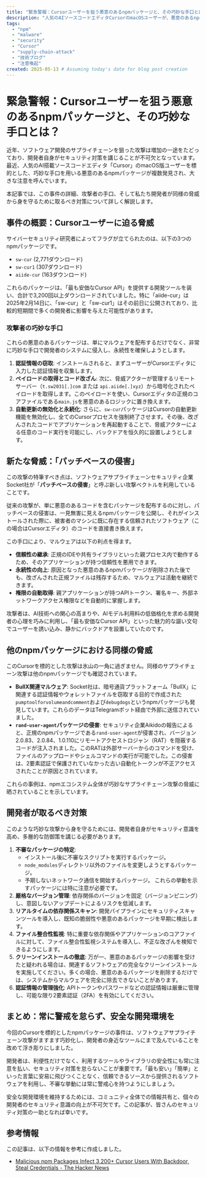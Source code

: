 ```yaml
---
title: "緊急警報：Cursorユーザーを狙う悪意のあるnpmパッケージと、その巧妙な手口とは？"
description: "人気のAIソースコードエディタCursorのmacOSユーザーが、悪意のあるnpmパッケージの標的となりました。認証情報の窃取、バックドア設置の手口と、開発者が今すぐ取るべき対策を徹底解説します。"
tags:
  - "npm"
  - "malware"
  - "security"
  - "Cursor"
  - "supply-chain-attack"
  - "技術ブログ"
  - "注意喚起"
created: 2025-05-13 # Assuming today's date for blog post creation
---
```


# 緊急警報：Cursorユーザーを狙う悪意のあるnpmパッケージと、その巧妙な手口とは？

近年、ソフトウェア開発のサプライチェーンを狙った攻撃は増加の一途をたどっており、開発者自身がセキュリティ対策を講じることが不可欠となっています。最近、人気のAI搭載ソースコードエディタ「Cursor」のmacOS版ユーザーを標的とした、巧妙な手口を用いる悪意のあるnpmパッケージが複数発見され、大きな注意を呼んでいます。

本記事では、この事件の詳細、攻撃者の手口、そして私たち開発者が同様の脅威から身を守るために取るべき対策について詳しく解説します。

## 事件の概要：Cursorユーザーに迫る脅威

サイバーセキュリティ研究者によってフラグが立てられたのは、以下の3つのnpmパッケージです。

* `sw-cur` (2,771ダウンロード)
* `sw-cur1` (307ダウンロード)
* `aiide-cur` (163ダウンロード)

これらのパッケージは、「最も安価なCursor API」を提供する開発ツールを装い、合計で3,200回以上ダウンロードされていました。特に「aiide-cur」は2025年2月14日に、「sw-cur」と「sw-cur1」はその前日に公開されており、比較的短期間で多くの開発者に影響を与えた可能性があります。

### 攻撃者の巧妙な手口

これらの悪意のあるパッケージは、単にマルウェアを配布するだけでなく、非常に巧妙な手口で開発者のシステムに侵入し、永続性を確保しようとします。

1. **認証情報の窃取**: インストールされると、まずユーザーがCursorエディタに入力した認証情報を収集します。
2. **ペイロードの取得とコード改ざん**: 次に、脅威アクターが管理するリモートサーバー（`t.sw2031[.]com` または `api.aiide[.]xyz`）から暗号化されたペイロードを取得します。このペイロードを使い、Cursorエディタの正規のコアファイルである`main.js`を悪意のあるロジックに置き換えます。
3. **自動更新の無効化と永続化**: さらに、`sw-cur`パッケージはCursorの自動更新機能を無効化し、全てのCursorプロセスを強制終了させます。その後、改ざんされたコードでアプリケーションを再起動することで、脅威アクターによる任意のコード実行を可能にし、バックドアを恒久的に設置しようとします。

## 新たな脅威：「パッチベースの侵害」

この攻撃の特筆すべき点は、ソフトウェアサプライチェーンセキュリティ企業Socket社が「**パッチベースの侵害**」と呼ぶ新しい攻撃ベクトルを利用していることです。

従来の攻撃が、単に悪意のあるコードを含むパッケージを配布するのに対し、パッチベースの侵害は、一見無害に見えるnpmパッケージを公開し、それがインストールされた際に、被害者のマシンに既に存在する信頼されたソフトウェア（この場合はCursorエディタ）のコードを直接書き換えます。

この手口により、マルウェアは以下の利点を得ます。

* **信頼性の継承**: 正規のIDEや共有ライブラリといった親プロセス内で動作するため、そのアプリケーションが持つ信頼性を悪用できます。
* **永続性の向上**: 原因となった悪意のあるnpmパッケージが削除された後でも、改ざんされた正規ファイルは残存するため、マルウェアは活動を継続できます。
* **権限の自動取得**: 親アプリケーションが持つAPIトークン、署名キー、外部ネットワークアクセス権限などを自動的に掌握します。

攻撃者は、AI技術への関心の高まりや、AIモデル利用料の低価格化を求める開発者の心理を巧みに利用し、「最も安価なCursor API」といった魅力的な謳い文句でユーザーを誘い込み、静かにバックドアを設置していたのです。

## 他のnpmパッケージにおける同様の脅威

このCursorを標的とした攻撃は氷山の一角に過ぎません。同様のサプライチェーン攻撃は他のnpmパッケージでも確認されています。

* **BullX関連マルウェア**: Socket社は、暗号通貨プラットフォーム「BullX」に関連する認証情報やウォレットファイルを窃取する目的で作成された`pumptoolforvolumeandcomment`および`debugdogs`というnpmパッケージも発見しています。これらのデータはTelegramボット経由で外部に送信されていました。
* **`rand-user-agent`パッケージの侵害**: セキュリティ企業Aikidoの報告によると、正規のnpmパッケージである`rand-user-agent`が侵害され、バージョン2.0.83、2.0.84、1.0.110にリモートアクセストロジャン（RAT）を隠蔽するコードが注入されました。このRATは外部サーバーからのコマンドを受け、ファイルのアップロードやシェルコマンドの実行が可能でした。この侵害は、2要素認証で保護されていなかった古い自動化トークンが不正アクセスされたことが原因とされています。

これらの事例は、npmエコシステム全体が巧妙なサプライチェーン攻撃の脅威に晒されていることを示しています。

## 開発者が取るべき対策

このような巧妙な攻撃から身を守るためには、開発者自身がセキュリティ意識を高め、多層的な防御策を講じる必要があります。

1. **不審なパッケージの特定**:
    * インストール後に不審なスクリプトを実行するパッケージ。
    * `node_modules`ディレクトリ以外のファイルを変更しようとするパッケージ。
    * 予期しないネットワーク通信を開始するパッケージ。
    これらの挙動を示すパッケージには特に注意が必要です。
2. **厳格なバージョン管理**: 依存関係のバージョンを固定（バージョンピニング）し、意図しないアップデートによるリスクを低減します。
3. **リアルタイムの依存関係スキャン**: 開発パイプラインにセキュリティスキャンツールを導入し、既知の脆弱性や悪意のあるパッケージを早期に検出します。
4. **ファイル整合性監視**: 特に重要な依存関係やアプリケーションのコアファイルに対して、ファイル整合性監視システムを導入し、不正な改ざんを検知できるようにします。
5. **クリーンインストールの徹底**: 万が一、悪意のあるパッケージの影響を受けたと疑われる場合は、関連するソフトウェアの完全なクリーンインストールを実施してください。多くの場合、悪意のあるパッケージを削除するだけでは、システムからマルウェアを完全に除去できないことがあります。
6. **認証情報の管理強化**: APIトークンやパスワードなどの認証情報は厳重に管理し、可能な限り2要素認証（2FA）を有効にしてください。

## まとめ：常に警戒を怠らず、安全な開発環境を

今回のCursorを標的としたnpmパッケージの事件は、ソフトウェアサプライチェーン攻撃がますます巧妙化し、開発者の身近なツールにまで及んでいることを改めて浮き彫りにしました。

開発者は、利便性だけでなく、利用するツールやライブラリの安全性にも常に注意を払い、セキュリティ対策を怠らないことが重要です。「最も安い」「簡単」といった言葉に安易に飛びつくことなく、信頼できるソースから提供されるソフトウェアを利用し、不審な挙動には常に警戒心を持つようにしましょう。

安全な開発環境を維持するためには、コミュニティ全体での情報共有と、個々の開発者のセキュリティ意識の向上が不可欠です。この記事が、皆さんのセキュリティ対策の一助となれば幸いです。

## 参考情報

この記事は、以下の情報を参考に作成しました。

* [Malicious npm Packages Infect 3,200+ Cursor Users With Backdoor, Steal Credentials - The Hacker News](https://thehackernews.com/2025/05/malicious-npm-packages-infect-3200.html)
